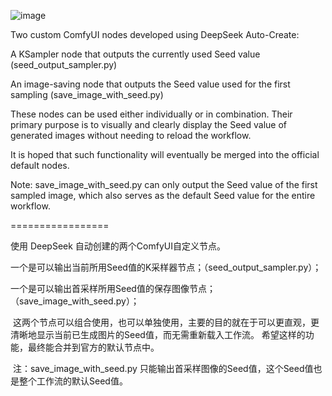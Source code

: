 

![image](https://github.com/user-attachments/assets/2c170d9e-0ba1-4310-832c-ed398a72512f)

Two custom ComfyUI nodes developed using DeepSeek Auto-Create:

A KSampler node that outputs the currently used Seed value (seed_output_sampler.py)

An image-saving node that outputs the Seed value used for the first sampling (save_image_with_seed.py)

These nodes can be used either individually or in combination. Their primary purpose is to visually and clearly display the Seed value of generated images without needing to reload the workflow.

It is hoped that such functionality will eventually be merged into the official default nodes.

Note: save_image_with_seed.py can only output the Seed value of the first sampled image, which also serves as the default Seed value for the entire workflow.

=================

使用 DeepSeek 自动创建的两个ComfyUI自定义节点。

一个是可以输出当前所用Seed值的K采样器节点；（seed_output_sampler.py）；

一个是可以输出首采样所用Seed值的保存图像节点；（save_image_with_seed.py）；

﻿
这两个节点可以组合使用，也可以单独使用，主要的目的就在于可以更直观，更清晰地显示当前已生成图片的Seed值，而无需重新载入工作流。
希望这样的功能，最终能合并到官方的默认节点中。

﻿
注：save_image_with_seed.py 只能输出首采样图像的Seed值，这个Seed值也是整个工作流的默认Seed值。
